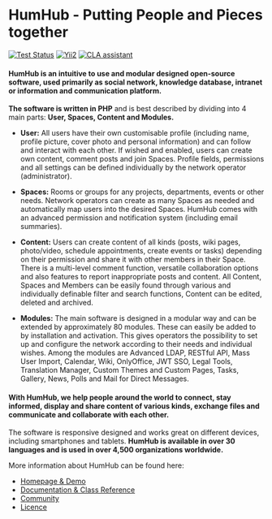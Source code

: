 HumHub - Putting People and Pieces together
===========================

[![Test Status](https://github.com/moto/humhub/workflows/PHP%20Codeception%20Tests/badge.svg)](https://github.com/moto/humhub/actions)
[![Yii2](https://img.shields.io/badge/Powered_by-Yii_Framework-green.svg?style=flat)](http://www.yiiframework.com/)
[![CLA assistant](https://cla-assistant.io/readme/badge/humhub/humhub)](https://cla-assistant.io/humhub/humhub)

#### **HumHub is an intuitive to use and modular designed open-source software**, used primarily as social network, knowledge database, intranet or information and communication platform.

**The software is written in PHP** and is best described by dividing into 4 main parts: **User, Spaces, Content and Modules.**

- **User:** All users have their own customisable profile (including name, profile picture, cover photo and personal information) and can follow and interact with each other. If wished and enabled, users can create own content, comment posts and join Spaces. Profile fields, permissions and all settings can be defined individually by the network operator (administrator).

- **Spaces:** Rooms or groups for any projects, departments, events or other needs. Network operators can create as many Spaces as needed and automatically map users into the desired Spaces. HumHub comes with an advanced permission and notification system (including email summaries).

- **Content:** Users can create content of all kinds (posts, wiki pages, photo/video, schedule appointments, create events or tasks) depending on their permission and share it with other members in their Space. There is a multi-level comment function, versatile collaboration options and also features to report inappropriate posts and content. All Content, Spaces and Members can be easily found through various and individually definable filter and search functions, Content can be edited, deleted and archived.

- **Modules:** The main software is designed in a modular way and can be extended by approximately 80 modules. These can easily be added to by installation and activation. This gives operators the possibility to set up and configure the network according to their needs and individual wishes. Among the modules are Advanced LDAP, RESTful API, Mass User Import, Calendar, Wiki, OnlyOffice, JWT SSO, Legal Tools, Translation Manager, Custom Themes and Custom Pages, Tasks, Gallery, News, Polls and Mail for Direct Messages.

#### With HumHub, we help people around the world to connect, stay informed, display and share content of various kinds, exchange files and communicate and collaborate with each other.

The software is responsive designed and works great on different devices, including smartphones and tablets. **HumHub is available in over 30 languages and is used in over 4,500 organizations worldwide.**

More information about HumHub can be found here:

-	[Homepage & Demo](http://www.humhub.org/)
-	[Documentation & Class Reference](http://docs.humhub.org/)
-	[Community](http://community.humhub.com/)
-	[Licence](https://www.humhub.com/licences)

